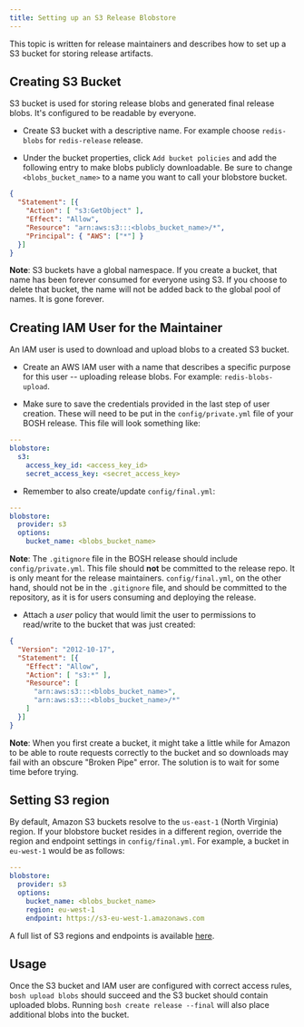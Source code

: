 ```yaml
---
title: Setting up an S3 Release Blobstore
---
```


This topic is written for release maintainers and describes how to set up a S3 bucket for storing release artifacts.

## <a id="bucket"></a> Creating S3 Bucket

S3 bucket is used for storing release blobs and generated final release blobs. It's configured to be readable by everyone.

- Create S3 bucket with a descriptive name. For example choose `redis-blobs` for `redis-release` release.

- Under the bucket properties, click `Add bucket policies` and add the following entry to make blobs publicly downloadable. Be sure to change `<blobs_bucket_name>` to a name you want to call your blobstore bucket.

```json
{
  "Statement": [{
    "Action": [ "s3:GetObject" ],
    "Effect": "Allow",
    "Resource": "arn:aws:s3:::<blobs_bucket_name>/*",
    "Principal": { "AWS": ["*"] }
  }]
}
```

<p class="note"><strong>Note</strong>: S3 buckets have a global namespace. If you create a bucket, that name has been forever consumed for everyone using S3. If you choose to delete that bucket, the name will not be added back to the global pool of names. It is gone forever.</p>

## <a id="iam-user"></a> Creating IAM User for the Maintainer

An IAM user is used to download and upload blobs to a created S3 bucket.

- Create an AWS IAM user with a name that describes a specific purpose for this user -- uploading release blobs. For example: `redis-blobs-upload`.

- Make sure to save the credentials provided in the last step of user creation. These will need to be put in the `config/private.yml` file of your BOSH release. This file will look something like:

```yaml
---
blobstore:
  s3:
    access_key_id: <access_key_id>
    secret_access_key: <secret_access_key>
```

- Remember to also create/update `config/final.yml`:

```yaml
---
blobstore:
  provider: s3
  options:
    bucket_name: <blobs_bucket_name>
```

<p class="note"><strong>Note</strong>: The <code>.gitignore</code> file in the BOSH release should include <code>config/private.yml</code>. This file should <strong>not</strong> be committed to the release repo. It is only meant for the release maintainers. <code>config/final.yml</code>, on the other hand, should not be in the <code>.gitignore</code> file, and should be committed to the repository, as it is for users consuming and deploying the release.</p>

- Attach a _user_ policy that would limit the user to permissions to read/write to the bucket that was just created:

```json
{
  "Version": "2012-10-17",
  "Statement": [{
    "Effect": "Allow",
    "Action": [ "s3:*" ],
    "Resource": [
      "arn:aws:s3:::<blobs_bucket_name>",
      "arn:aws:s3:::<blobs_bucket_name>/*"
    ]
  }]
}
```

<p class="note"><strong>Note</strong>: When you first create a bucket, it might take a little while for Amazon to be able to route requests correctly to the bucket and so downloads may fail with an obscure "Broken Pipe" error. The solution is to wait for some time before trying.

## <a id="setting-region"></a> Setting S3 region

By default, Amazon S3 buckets resolve to the `us-east-1` (North Virginia) region. If your blobstore bucket resides in a different region, override the region and endpoint settings in `config/final.yml`. For example, a bucket in `eu-west-1` would be as follows:

```yaml
---
blobstore:
  provider: s3
  options:
    bucket_name: <blobs_bucket_name>
    region: eu-west-1
    endpoint: https://s3-eu-west-1.amazonaws.com
```

A full list of S3 regions and endpoints is available [here](http://docs.aws.amazon.com/general/latest/gr/rande.html#s3_region).

## <a id="usage"></a> Usage

Once the S3 bucket and IAM user are configured with correct access rules, `bosh upload blobs` should succeed and the S3 bucket should contain uploaded blobs. Running `bosh create release --final` will also place additional blobs into the bucket.
